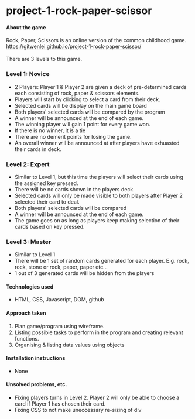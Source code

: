 # project-1-rock-paper-scissor #

<h4>About the game</h4>

Rock, Paper, Scissors is an online version of the common childhood game. 
<br />
<a href="https://gitwenlei.github.io/project-1-rock-paper-scissor/" target="_blank">https://gitwenlei.github.io/project-1-rock-paper-scissor/</a>
<br />
<br />
There are 3 levels to this game.

<h3>Level 1: Novice</h3>
  <ul>
    <li>2 Players: Player 1 & Player 2 are given a deck of pre-determined cards each consisting of rock, paper & scissors elements. </li>
    <li>Players will start by clicking to select a card from their deck. </li>
    <li>Selected cards will be display on the main game board </li>
    <li>Both players' selected cards will be compared by the program</li>
    <li>A winner will be announced at the end of each game. </li>
    <li>The winning player will gain 1 point for every game won. </li>
    <li>If there is no winner, it is a tie</li>
    <li>There are no demerit points for losing the game. </li>
    <li>An overall winner will be announced at after players have exhuasted their cards in deck. </li>
  </ul>

<h3>Level 2: Expert</h3>
  <ul>
    <li>Similar to Level 1, but this time the players will select their cards using the assigned key pressed. </li>
    <li>There will be no cards shown in the players deck.</li>
    <li>Selected cards will only be made visible to both players after Player 2 selected their card to deal. </li>
    <li>Both players' selected cards will be compared</li>
    <li>A winner will be announced at the end of each game. </li>
    <li>The game goes on as long as players keep making selection of their cards based on key pressed. </li>
  </ul>

<h3>Level 3: Master</h3>
  <ul>
    <li>Similar to Level 1</li>
    <li>There will be 1 set of random cards generated for each player. E.g. rock, rock, stone or rock, paper, paper etc...</li>
    <li>1 out of 3 generated cards will be hidden from the players</li>
  </ul>

<h4>Technologies used</h4>
<ul>
<li> HTML, CSS, Javascript, DOM, github</li>
</ul>

<h4>Approach taken</h4>
<ol>
<li>Plan game/program using wireframe. </li>
<li>Listing possible tasks to perform in the program and creating relevant functions. </li>
<li>Organising & listing data values using objects</li>
</ol>

<h4>Installation instructions</h4>
<ul><li>None</li></ul>

<h4>Unsolved problems, etc.</h4>
<ul>
  <li>Fixing players turns in Level 2. Player 2 will only be able to choose a card if Player 1 has chosen their card. </li>
  <li>Fixing CSS to not make uneccessary re-sizing of div</li>
</ul>


